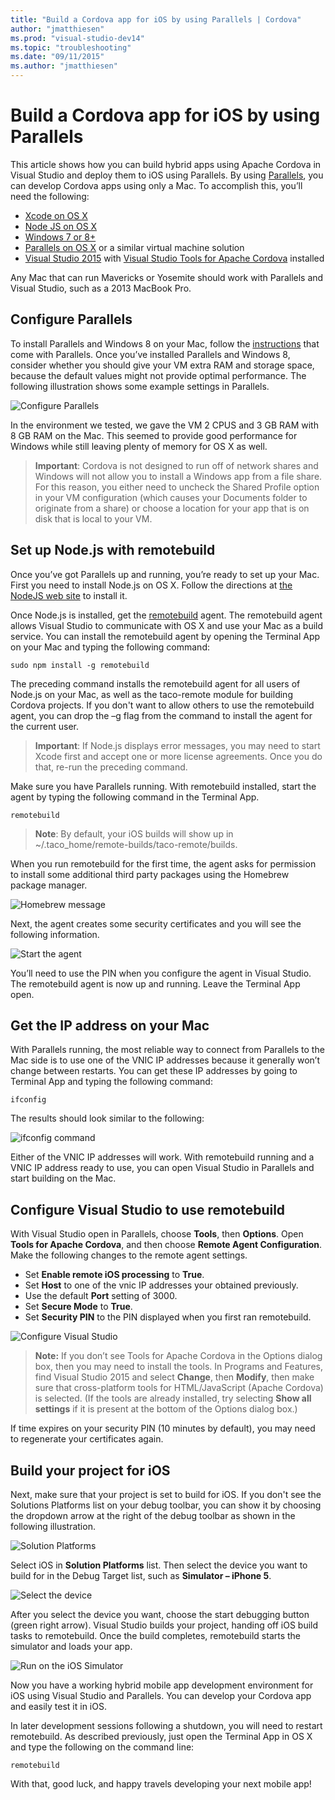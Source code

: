 ```yaml
---
title: "Build a Cordova app for iOS by using Parallels | Cordova"
author: "jmatthiesen"
ms.prod: "visual-studio-dev14"
ms.topic: "troubleshooting"
ms.date: "09/11/2015"
ms.author: "jmatthiesen"
---
```


# Build a Cordova app for iOS by using Parallels

This article shows how you can build hybrid apps using Apache Cordova in Visual Studio and deploy them to iOS using Parallels. By using [Parallels](http://www.parallels.com/), you can develop Cordova apps using only a Mac. To accomplish this, you’ll need the following:

 - [Xcode on OS X](https://itunes.apple.com/us/app/xcode/id497799835?mt=12)
 - [Node JS on OS X](http://nodejs.org/)
 - [Windows 7 or 8+](http://windows.microsoft.com/en-us/windows/downloads)
 - [Parallels on OS X](http://www.parallels.com/) or a similar virtual machine solution
 - [Visual Studio 2015](http://go.microsoft.com/fwlink/p/?linkid=517106) with [Visual Studio Tools for Apache Cordova](https://visualstudio.microsoft.com/vs/features/cordova/) installed

Any Mac that can run Mavericks or Yosemite should work with Parallels and Visual Studio, such as a 2013 MacBook Pro.

## Configure Parallels
To install Parallels and Windows 8 on your Mac, follow the [instructions](http://kb.parallels.com/en/4729) that come with Parallels. Once you’ve installed Parallels and Windows 8, consider whether you should give your VM extra RAM and storage space, because the default values might not provide optimal performance. The following illustration shows some example settings in Parallels.

![Configure Parallels](media/run-windows-in-mac-vm/configure-parallels.png)

In the environment we tested, we gave the VM 2 CPUS and 3 GB RAM with 8 GB RAM on the Mac. This seemed to provide good performance for Windows while still leaving plenty of memory for OS X as well.

>**Important**: Cordova is not designed to run off of network shares and Windows will not allow you to install a Windows app from a file
> share. For this reason, you either need to uncheck the Shared Profile
> option in your VM configuration (which causes your Documents folder to
> originate from a share) or choose a location for your app that is on
> disk that is local to your VM.

## Set up Node.js with remotebuild
Once you’ve got Parallels up and running, you’re ready to set up your Mac. First you need to install Node.js on OS X. Follow the directions at [the NodeJS web site](http://nodejs.org/) to install it.

Once Node.js is installed, get the [remotebuild](http://go.microsoft.com/fwlink/?LinkId=618169) agent. The remotebuild agent allows Visual Studio to communicate with OS X and use your Mac as a build service. You can install the remotebuild agent by opening the Terminal App on your Mac and typing the following command:

    sudo npm install -g remotebuild

The preceding command installs the remotebuild agent for all users of Node.js on your Mac, as well as the taco-remote module for building Cordova projects. If you don't want to allow others to use the remotebuild agent, you can drop the –g flag from the command to install the agent for the current user.

>**Important**: If Node.js displays error messages, you may need to start Xcode first and accept one or more license agreements. Once you
> do that, re-run the preceding command.

Make sure you have Parallels running. With remotebuild installed, start the agent by typing the following command in the Terminal App.

    remotebuild

>**Note**: By default, your iOS builds will show up in ~/.taco_home/remote-builds/taco-remote/builds.

When you run remotebuild for the first time, the agent asks for permission to install some additional third party packages using the Homebrew package manager.

![Homebrew message](media/run-windows-in-mac-vm/homebrew.png)

Next, the agent creates some security certificates and you will see the following information.

![Start the agent](media/run-windows-in-mac-vm/start-agent.png)

You’ll need to use the PIN when you configure the agent in Visual Studio. The remotebuild agent is now up and running. Leave the Terminal App open.

## Get the IP address on your Mac
With Parallels running, the most reliable way to connect from Parallels to the Mac side is to use one of the VNIC IP addresses because it generally won’t change between restarts. You can get these IP addresses by going to Terminal App and typing the following command:

    ifconfig

The results should look similar to the following:

![ifconfig command](media/run-windows-in-mac-vm/ifconfig.png)

Either of the VNIC IP addresses will work. With remotebuild running and a VNIC IP address ready to use, you can open Visual Studio in Parallels and start building on the Mac.

## Configure Visual Studio to use remotebuild
With Visual Studio open in Parallels, choose **Tools**, then **Options**. Open **Tools for Apache Cordova**, and then choose **Remote Agent Configuration**. Make the following changes to the remote agent settings.

 - Set **Enable remote iOS processing** to **True**.
 - Set **Host** to one of the vnic IP addresses your obtained previously.
 - Use the default **Port** setting of 3000.
 - Set **Secure Mode** to **True**.
 - Set **Security PIN** to the PIN displayed when you first ran remotebuild.

![Configure Visual Studio](media/run-windows-in-mac-vm/configure-vs.png)

> **Note:** If you don’t see Tools for Apache Cordova in the Options dialog box, then you may need to install the tools. In Programs and Features, find Visual Studio 2015 and select **Change**, then **Modify**, then make sure that cross-platform tools for HTML/JavaScript (Apache Cordova) is selected. (If the tools are already installed, try selecting **Show all settings** if it is present at the bottom of the Options dialog box.)

If time expires on your security PIN (10 minutes by default), you may need to regenerate your certificates again.

## Build your project for iOS
Next, make sure that your project is set to build for iOS. If you don't see the Solutions Platforms list on your debug toolbar, you can show it by choosing the dropdown arrow at the right of the debug toolbar as shown in the following illustration.

![Solution Platforms](media/run-windows-in-mac-vm/solution-platforms.png)

Select iOS in **Solution Platforms** list. Then select the device you want to build for in the Debug Target list, such as **Simulator – iPhone 5**.

![Select the device](media/run-windows-in-mac-vm/select-device.png)

After you select the device you want, choose the start debugging button (green right arrow). Visual Studio builds your project, handing off iOS build tasks to remotebuild. Once the build completes, remotebuild starts the simulator and loads your app.

![Run on the iOS Simulator](media/run-windows-in-mac-vm/ios-sim.png)

Now you have a working hybrid mobile app development environment for iOS using Visual Studio and Parallels. You can develop your Cordova app and easily test it in iOS.

In later development sessions following a shutdown, you will need to restart remotebuild. As described previously, just open the Terminal App in OS X and type the following on the command line:

    remotebuild


With that, good luck, and happy travels developing your next mobile app!
